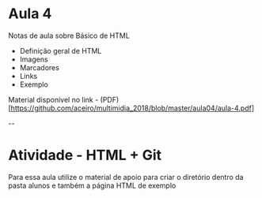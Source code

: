 # Aula 4

Notas de aula sobre Básico de HTML

* Definição geral de HTML
* Imagens
* Marcadores
* Links
* Exemplo

Material disponível no link - (PDF)[https://github.com/aceiro/multimidia_2018/blob/master/aula04/aula-4.pdf]

-- 
# Atividade - HTML + Git

Para essa aula utilize o material de apoio para criar o diretório dentro da pasta alunos e também a página HTML de exemplo

